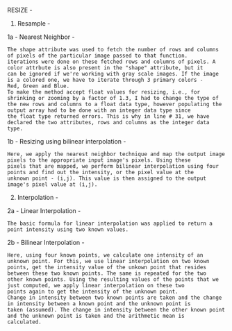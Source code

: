 RESIZE - 

1. Resample -

1a - Nearest Neighbor -

    The shape attribute was used to fetch the number of rows and columns of pixels of the particular image passed to that function.
    iterations were done on these fetched rows and columns of pixels. A color attrbute is also present in the "shape" attribute, but it 
    can be ignored if we're working with gray scale images. If the image is a colored one, we have to iterate through 3 primary colors -       Red, Green and Blue. 
    To make the method accept float values for resizing, i.e., for shrinking or zooming by a factor of 1.3, I had to change the type of       the new rows and columns to a float data type, however populating the output array had to be done with an integer data type since 
    the float type returned errors. This is why in line # 31, we have declared the two attributes, rows and columns as the integer data       type.
    
    
1b - Resizing using bilinear interpolation -

    Here, we apply the nearest neighbor technique and map the output image pixels to the appropriate input image's pixels. Using these 
    pixels that are mapped, we perform bilinear interpolation using four points and find out the intensity, or the pixel value at the
    unknown point - (i,j). This value is then assigned to the output image's pixel value at (i,j).
    
    
2. Interpolation -

2a - Linear Interpolation -

    The basic formula for linear interpolation was applied to return a point intensity using two known values.
    
2b - Bilinear Interpolation -

    Here, using four known points, we calculate one intensity of an unknown point. For this, we use linear interpolation on two known  
    points, get the intensity value of the unkown point that resides between these two known points. The same is repeated for the two
    other known points. Using the resulting values of the points that we just computed, we apply linear interpolation on these two 
    points again to get the intensity of the unknown point. 
    Change in intensity between two known points are taken and the change in intensity between a known point and the unknown point is       taken (assumed). The change in intensity between the other known point and the unknown point is taken and the arithmetic mean is         calculated.
    
    
    
